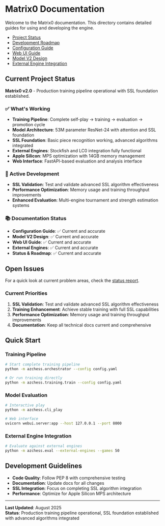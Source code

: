 # Matrix0 Documentation

Welcome to the Matrix0 documentation. This directory contains detailed guides for using and developing the engine.

- [Project Status](status.md)
- [Development Roadmap](roadmap.md)
- [Configuration Guide](configuration.md)
- [Web UI Guide](webui.md)
- [Model V2 Design](model_v2.md)
- [External Engine Integration](EXTERNAL_ENGINES.md)

## Current Project Status

**Matrix0 v2.0** - Production training pipeline operational with SSL foundation established.

### ✅ What's Working
- **Training Pipeline**: Complete self-play → training → evaluation → promotion cycle
- **Model Architecture**: 53M parameter ResNet-24 with attention and SSL foundation
- **SSL Foundation**: Basic piece recognition working, advanced algorithms integrated
- **External Engines**: Stockfish and LC0 integration fully functional
- **Apple Silicon**: MPS optimization with 14GB memory management
- **Web Interface**: FastAPI-based evaluation and analysis interface

### 🔄 Active Development
- **SSL Validation**: Test and validate advanced SSL algorithm effectiveness
- **Performance Optimization**: Memory usage and training throughput improvements
- **Enhanced Evaluation**: Multi-engine tournament and strength estimation systems

### 📚 Documentation Status
- **Configuration Guide**: ✅ Current and accurate
- **Model V2 Design**: ✅ Current and accurate
- **Web UI Guide**: ✅ Current and accurate
- **External Engines**: ✅ Current and accurate
- **Status & Roadmap**: ✅ Current and accurate

## Open Issues

For a quick look at current problem areas, check the [status report](status.md).

### Current Priorities
1. **SSL Validation**: Test and validate advanced SSL algorithm effectiveness
2. **Training Enhancement**: Achieve stable training with full SSL capabilities
3. **Performance Optimization**: Memory usage and training throughput improvements
4. **Documentation**: Keep all technical docs current and comprehensive

## Quick Start

### Training Pipeline
```bash
# Start complete training pipeline
python -m azchess.orchestrator --config config.yaml

# Or run training directly
python -m azchess.training.train --config config.yaml
```

### Model Evaluation
```bash
# Interactive play
python -m azchess.cli_play

# Web interface
uvicorn webui.server:app --host 127.0.0.1 --port 8000
```

### External Engine Integration
```bash
# Evaluate against external engines
python -m azchess.eval --external-engines --games 50
```

## Development Guidelines

- **Code Quality**: Follow PEP 8 with comprehensive testing
- **Documentation**: Update docs for all changes
- **SSL Integration**: Focus on completing SSL algorithm integration
- **Performance**: Optimize for Apple Silicon MPS architecture

---

**Last Updated**: August 2025  
**Status**: Production training pipeline operational, SSL foundation established with advanced algorithms integrated
